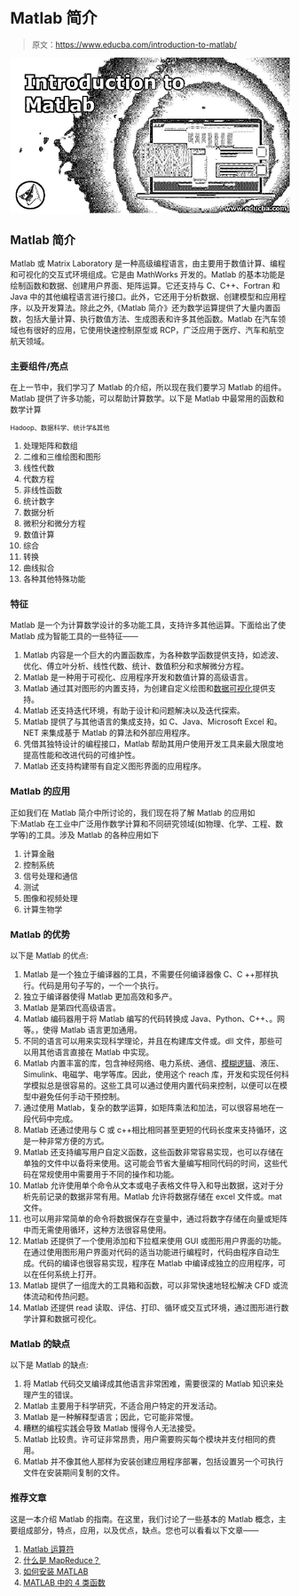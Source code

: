 # Matlab 简介

> 原文：<https://www.educba.com/introduction-to-matlab/>

![Introduction to Matlab](img/21d9c09ac2c234b306ab712ae9b87508.png)



## Matlab 简介

Matlab 或 Matrix Laboratory 是一种高级编程语言，由主要用于数值计算、编程和可视化的交互式环境组成。它是由 MathWorks 开发的。Matlab 的基本功能是绘制函数和数据、创建用户界面、矩阵运算。它还支持与 C、C++、Fortran 和 Java 中的其他编程语言进行接口。此外，它还用于分析数据、创建模型和应用程序，以及开发算法。除此之外,《Matlab 简介》还为数学运算提供了大量内置函数，包括大量计算、执行数值方法、生成图表和许多其他函数。Matlab 在汽车领域也有很好的应用，它使用快速控制原型或 RCP，广泛应用于医疗、汽车和航空航天领域。

### 主要组件/亮点

在上一节中，我们学习了 Matlab 的介绍，所以现在我们要学习 Matlab 的组件。Matlab 提供了许多功能，可以帮助计算数学。以下是 Matlab 中最常用的函数和数学计算

<small>Hadoop、数据科学、统计学&其他</small>

1.  处理矩阵和数组
2.  二维和三维绘图和图形
3.  线性代数
4.  代数方程
5.  非线性函数
6.  统计数字
7.  数据分析
8.  微积分和微分方程
9.  数值计算
10.  综合
11.  转换
12.  曲线拟合
13.  各种其他特殊功能

### 特征

Matlab 是一个为计算数学设计的多功能工具，支持许多其他运算。下面给出了使 Matlab 成为智能工具的一些特征——

1.  Matlab 内容是一个巨大的内置函数库，为各种数学函数提供支持，如滤波、优化、傅立叶分析、线性代数、统计、数值积分和求解微分方程。
2.  Matlab 是一种用于可视化、应用程序开发和数值计算的高级语言。
3.  Matlab 通过其对图形的内置支持，为创建自定义绘图和[数据可视化](https://www.educba.com/what-is-data-visualization/)提供支持。
4.  Matlab 还支持迭代环境，有助于设计和问题解决以及迭代探索。
5.  Matlab 提供了与其他语言的集成支持，如 C、Java、Microsoft Excel 和。NET 来集成基于 Matlab 的算法和外部应用程序。
6.  凭借其独特设计的编程接口，Matlab 帮助其用户使用开发工具来最大限度地提高性能和改进代码的可维护性。
7.  Matlab 还支持构建带有自定义图形界面的应用程序。

### Matlab 的应用

正如我们在 Matlab 简介中所讨论的，我们现在将了解 Matlab 的应用如下:Matlab 在工业中广泛用作数学计算和不同研究领域(如物理、化学、工程、数学等)的工具。涉及 Matlab 的各种应用如下

1.  计算金融
2.  控制系统
3.  信号处理和通信
4.  测试
5.  图像和视频处理
6.  计算生物学

### Matlab 的优势

以下是 Matlab 的优点:

1.  Matlab 是一个独立于编译器的工具，不需要任何编译器像 C、C ++那样执行。代码是用句子写的，一个一个执行。
2.  独立于编译器使得 Matlab 更加高效和多产。
3.  Matlab 是第四代高级语言。
4.  Matlab 编码器用于将 Matlab 编写的代码转换成 Java、Python、C++、。网等。，使得 Matlab 语言更加通用。
5.  不同的语言可以用来实现科学理论，并且在构建库文件或。dll 文件，那些可以用其他语言直接在 Matlab 中实现。
6.  Matlab 内置丰富的库，包含神经网络、电力系统、通信、[模糊逻辑](https://www.educba.com/what-is-fuzzy-logic/)、液压、Simulink、电磁学、电学等库。因此，使用这个 reach 库，开发和实现任何科学模拟总是很容易的。这些工具可以通过使用内置代码来控制，以便可以在模型中避免任何手动干预控制。
7.  通过使用 Matlab，复杂的数学运算，如矩阵乘法和加法，可以很容易地在一段代码中完成。
8.  Matlab 还通过使用与 C 或 c++相比相同甚至更短的代码长度来支持循环，这是一种非常方便的方式。
9.  Matlab 还支持编写用户自定义函数，这些函数非常容易实现，也可以存储在单独的文件中以备将来使用。这可能会节省大量编写相同代码的时间，这些代码在常规使用中需要用于不同的操作和功能。
10.  Matlab 允许使用单个命令从文本或电子表格文件导入和导出数据，这对于分析先前记录的数据非常有用。Matlab 允许将数据存储在 excel 文件或。mat 文件。
11.  也可以用非常简单的命令将数据保存在变量中，通过将数字存储在向量或矩阵中而无需使用循环，这种方法很容易使用。
12.  Matlab 还提供了一个使用添加和下拉框来使用 GUI 或图形用户界面的功能。在通过使用图形用户界面对代码的适当功能进行编程时，代码由程序自动生成。代码的编译也很容易实现，程序在 Matlab 中编译成独立的应用程序，可以在任何系统上打开。
13.  Matlab 提供了一组庞大的工具箱和函数，可以非常快速地轻松解决 CFD 或流体流动和传热问题。
14.  Matlab 还提供 read 读取、评估、打印、循环或交互式环境，通过图形进行数学计算和数据可视化。

### Matlab 的缺点

以下是 Matlab 的缺点:

1.  将 Matlab 代码交叉编译成其他语言非常困难，需要很深的 Matlab 知识来处理产生的错误。
2.  Matlab 主要用于科学研究，不适合用户特定的开发活动。
3.  Matlab 是一种解释型语言；因此，它可能非常慢。
4.  糟糕的编程实践会导致 Matlab 慢得令人无法接受。
5.  Matlab 比较贵。许可证非常昂贵，用户需要购买每个模块并支付相同的费用。
6.  Matlab 并不像其他人那样为安装创建应用程序部署，包括设置另一个可执行文件在安装期间复制的文件。

### 推荐文章

这是一本介绍 Matlab 的指南。在这里，我们讨论了一些基本的 Matlab 概念，主要组成部分，特点，应用，以及优点，缺点。您也可以看看以下文章——

1.  [Matlab 运算符](https://www.educba.com/matlab-operators/)
2.  [什么是 MapReduce？](https://www.educba.com/what-is-mapreduce/)
3.  [如何安装 MATLAB](https://www.educba.com/install-matlab/)
4.  [MATLAB 中的 4 类函数](https://www.educba.com/matlab-functions/)





